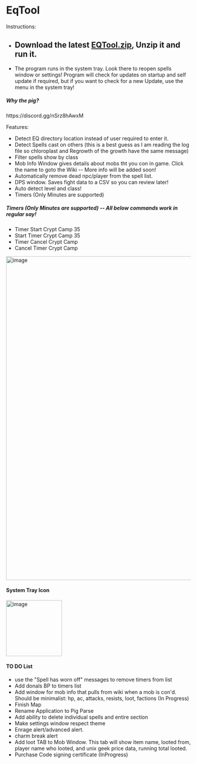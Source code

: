 # EqTool

Instructions:
<ul>
<li>
<h2>Download the latest <a href="https://github.com/smasherprog/EqTool/releases/download/1.0.1.744/EQTool_1.0.1.744.zip">EQTool.zip</a>, Unzip it and run it.</h2>
</li>
<li>The program runs in the system tray. Look there to reopen spells window or settings! Program will check for updates on startup and self update if required, but if you want to check for a new Update, use the menu in the system tray!</li>
</ul>
<h5>Why the pig?</h5>
<p>https://discord.gg/nSrz8hAwxM</p>
Features:
<br/>
<ul>
<li>Detect EQ directory location instead of user required to enter it.</li> 
<li>Detect Spells cast on others (this is a best guess as I am reading the log file so chloroplast and Regrowth of the growth have the same message)</li>
<li>Filter spells show by class</li> 
<li>Mob Info Window gives details about mobs tht you con in game. Click the name to goto the Wiki -- More info will be added soon!</li>
<li>Automatically remove dead npc/player from the spell list.</li>
<li>DPS window. Saves fight data to a CSV so you can review later!</li>
<li>Auto detect level and class!</li>
<li>Timers (Only Minutes are supported)</li>
</ul>
<h5>Timers (Only Minutes are supported) -- All below commands work in regular say!</h5>
<ul>
<li>Timer Start Crypt Camp 35</li>
<li>Start Timer Crypt Camp 35</li>
<li>Timer Cancel Crypt Camp</li>
<li>Cancel Timer Crypt Camp</li>
</ul> 
<img width="880" alt="image" src="https://user-images.githubusercontent.com/3393733/212717548-652c9757-9d7b-4caa-a5dc-e2931ff036f6.png">

<h4>System Tray Icon</h4>
<img width="152" alt="image" src="https://user-images.githubusercontent.com/3393733/212717141-6e26b9af-660a-493d-9f73-2c3464b7c224.png">

<h4>TO DO List</h4>
<ul>
<li>use the "Spell has worn off" messages to remove timers from list</li>
<li>Add donals BP to timers list</li>
<li>Add window for mob info that pulls from wiki when a mob is con'd. Should be minimalist: hp, ac, attacks, resists, loot, factions (In Progress)</li>
<li>Finish Map</li>
<li>Rename Application to Pig Parse</li>
<li>Add ability to delete individual spells and entire section</li>
<li>Make settings window respect theme</li>
<li>Enrage alert/advanced alert.</li>
<li>charm break alert</li>
<liMake settings window and Mob window remember last position/size/state</li>
<li>Add loot TAB to Mob Window. This tab will show item name, looted from, player name who looted, and unix geek price data, running total looted.</li>
<li>Purchase Code signing certificate (InProgress)</li>
<ul>

